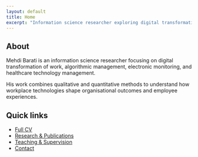 ```yaml
---
layout: default
title: Home
excerpt: "Information science researcher exploring digital transformation of work, healthcare technology management, and algorithmic systems."
---
```


## About

Mehdi Barati is an information science researcher focusing on digital transformation of work, algorithmic management, electronic monitoring, and healthcare technology management.

His work combines qualitative and quantitative methods to understand how workplace technologies shape organisational outcomes and employee experiences.

## Quick links

- [Full CV](/cv.html)
- [Research & Publications](/research.html)
- [Teaching & Supervision](/teaching.html)
- [Contact](/contact.html)
